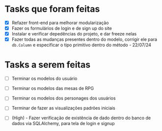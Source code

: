 # Tasks que foram feitas
- [x] Refazer front-end para melhorar modularização 
- [x] Fazer os formulários de login e de sign up do site 
- [x] Instalar e verificar depedências do projeto, e dar freeze nelas 
- [x] Fazer todas as mudanças presentes dentro do modelo, corrigir ele para `db.Column` e especificar o tipo primitivo dentro do método - 22/07/24

# Tasks a serem feitas 
- [ ] Terminar os modelos do usuário 
- [ ] Terminar os modelos das mesas de RPG
- [ ] Terminar os modelos dos personages dos usuários
- [ ] Terminar de fazer as visualizações padrões iniciais 
- [ ] (High) - Fazer verificação de existência de dado dentro do banco de dados via SQLAlchemy, para tela de login e signup















